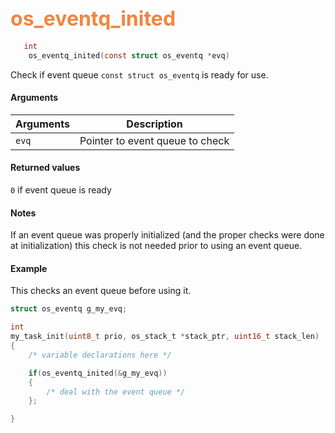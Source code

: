 ## <font color="F2853F" style="font-size:24pt"> os_eventq_inited</font>

```c
   int
    os_eventq_inited(const struct os_eventq *evq)
```

Check if event queue `const struct os_eventq` is ready for use.

#### Arguments

| Arguments | Description |
|-----------|-------------|
| `evq` |  Pointer to event queue to check  |

#### Returned values

`0` if event queue is ready

#### Notes

If an event queue was properly initialized (and the proper checks were done at initialization)
this check is not needed prior to using an event queue.


#### Example

<Add text to set up the context for the example here>
This checks an event queue before using it.


```c
struct os_eventq g_my_evq;

int
my_task_init(uint8_t prio, os_stack_t *stack_ptr, uint16_t stack_len)
{
    /* variable declarations here */

    if(os_eventq_inited(&g_my_evq))
    {
        /* deal with the event queue */
    };

}
```

